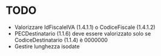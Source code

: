 # TODO

- Valorizzare IdFiscaleIVA (1.4.1.1) o CodiceFiscale (1.4.1.2)
- PECDestinatario (1.1.6) deve essere valorizzato solo se CodiceDestinatario (1.1.4) è 0000000
- Gestire lunghezza isodate